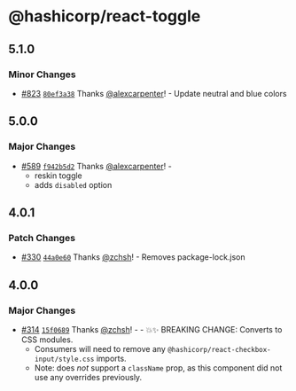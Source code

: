 # @hashicorp/react-toggle

## 5.1.0

### Minor Changes

- [#823](https://github.com/hashicorp/react-components/pull/823) [`80ef3a38`](https://github.com/hashicorp/react-components/commit/80ef3a38ba67e23ba2d019530fb57d218e9d8268) Thanks [@alexcarpenter](https://github.com/alexcarpenter)! - Update neutral and blue colors

## 5.0.0

### Major Changes

- [#589](https://github.com/hashicorp/react-components/pull/589) [`f942b5d2`](https://github.com/hashicorp/react-components/commit/f942b5d291c50cbdafe0e3c49319235ba87c1497) Thanks [@alexcarpenter](https://github.com/alexcarpenter)! -
  - reskin toggle
  - adds `disabled` option

## 4.0.1

### Patch Changes

- [#330](https://github.com/hashicorp/react-components/pull/330) [`44a0e60`](https://github.com/hashicorp/react-components/commit/44a0e60b577a36978275ef1b0efa0e351a9802c6) Thanks [@zchsh](https://github.com/zchsh)! - Removes package-lock.json

## 4.0.0

### Major Changes

- [#314](https://github.com/hashicorp/react-components/pull/314) [`15f0689`](https://github.com/hashicorp/react-components/commit/15f068946720d4c10ce5385683da18e8ade0088c) Thanks [@zchsh](https://github.com/zchsh)! - - 💥✨ BREAKING CHANGE: Converts to CSS modules.
  - Consumers will need to remove any `@hashicorp/react-checkbox-input/style.css` imports.
  - Note: does _not_ support a `className` prop, as this component did not use any overrides previously.
